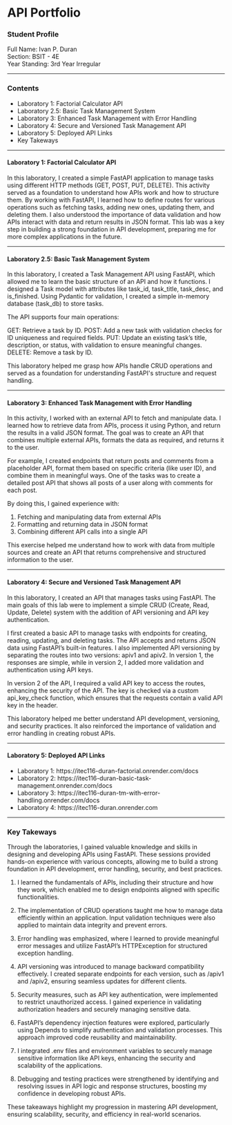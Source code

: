 # API Portfolio

<h3>Student Profile</h3>
Full Name: Ivan P. Duran <br>
Section: BSIT - 4E <br>
Year Standing: 3rd Year Irregular
<hr>

<h3>Contents</h3>
<ul>
  <li>Laboratory 1: Factorial Calculator API</li> 
  <li>Laboratory 2.5: Basic Task Management System</li>
  <li>Laboratory 3: Enhanced Task Management with Error Handling</li>
  <li>Laboratory 4: Secure and Versioned Task Management API</li>
  <li>Laboratory 5: Deployed API Links</li>
  <li>Key Takeways</li>
</ul>
<hr>
    
<h4>Laboratory 1: Factorial Calculator API</h4>

In this laboratory, I created a simple FastAPI application to manage tasks using different HTTP methods (GET, POST, PUT, DELETE). This activity served as a foundation to understand how APIs work and how to structure them. By working with FastAPI, I learned how to define routes for various operations such as fetching tasks, adding new ones, updating them, and deleting them. I also understood the importance of data validation and how APIs interact with data and return results in JSON format. This lab was a key step in building a strong foundation in API development, preparing me for more complex applications in the future.
<hr>

<h4>Laboratory 2.5: Basic Task Management System</h4>

In this laboratory, I created a Task Management API using FastAPI, which allowed me to learn the basic structure of an API and how it functions. I designed a Task model with attributes like task_id, task_title, task_desc, and is_finished. Using Pydantic for validation, I created a simple in-memory database (task_db) to store tasks.

The API supports four main operations:

GET: Retrieve a task by ID.
POST: Add a new task with validation checks for ID uniqueness and required fields.
PUT: Update an existing task’s title, description, or status, with validation to ensure meaningful changes.
DELETE: Remove a task by ID.

This laboratory helped me grasp how APIs handle CRUD operations and served as a foundation for understanding FastAPI's structure and request handling.
<hr>

<h4>Laboratory 3: Enhanced Task Management with Error Handling</h4>
In this activity, I worked with an external API to fetch and manipulate data. I learned how to retrieve data from APIs, process it using Python, and return the results in a valid JSON format. The goal was to create an API that combines multiple external APIs, formats the data as required, and returns it to the user.

For example, I created endpoints that return posts and comments from a placeholder API, format them based on specific criteria (like user ID), and combine them in meaningful ways. One of the tasks was to create a detailed post API that shows all posts of a user along with comments for each post.

By doing this, I gained experience with:
1. Fetching and manipulating data from external APIs
2. Formatting and returning data in JSON format
3. Combining different API calls into a single API

This exercise helped me understand how to work with data from multiple sources and create an API that returns comprehensive and structured information to the user.
<hr>

<h4>Laboratory 4: Secure and Versioned Task Management API</h4>

In this laboratory, I created an API that manages tasks using FastAPI. The main goals of this lab were to implement a simple CRUD (Create, Read, Update, Delete) system with the addition of API versioning and API key authentication.

I first created a basic API to manage tasks with endpoints for creating, reading, updating, and deleting tasks. The API accepts and returns JSON data using FastAPI’s built-in features. I also implemented API versioning by separating the routes into two versions: apiv1 and apiv2. In version 1, the responses are simple, while in version 2, I added more validation and authentication using API keys.

In version 2 of the API, I required a valid API key to access the routes, enhancing the security of the API. The key is checked via a custom api_key_check function, which ensures that the requests contain a valid API key in the header.

This laboratory helped me better understand API development, versioning, and security practices. It also reinforced the importance of validation and error handling in creating robust APIs.
<hr>

<h4>Laboratory 5: Deployed API Links</h4>
<ul>
  <li>Laboratory 1: https://itec116-duran-factorial.onrender.com/docs</li>
  <li>Laboratory 2: https://itec116-duran-basic-task-management.onrender.com/docs</li>
  <li>Laboratory 3: https://itec116-duran-tm-with-error-handling.onrender.com/docs</li>
  <li>Laboratory 4: https://itec116-duran.onrender.com</li>
</ul>
<hr>

<h3>Key Takeways</h3>
Through the laboratories, I gained valuable knowledge and skills in designing and developing APIs using FastAPI. These sessions provided hands-on experience with various concepts, allowing me to build a strong foundation in API development, error handling, security, and best practices.

1. I learned the fundamentals of APIs, including their structure and how they work, which enabled me to design endpoints aligned with specific functionalities.

2. The implementation of CRUD operations taught me how to manage data efficiently within an application. Input validation techniques were also applied to maintain data integrity and prevent errors.

3. Error handling was emphasized, where I learned to provide meaningful error messages and utilize FastAPI’s HTTPException for structured exception handling.

4. API versioning was introduced to manage backward compatibility effectively. I created separate endpoints for each version, such as /apiv1 and /apiv2, ensuring seamless updates for different clients.

5. Security measures, such as API key authentication, were implemented to restrict unauthorized access. I gained experience in validating authorization headers and securely managing sensitive data.

6. FastAPI’s dependency injection features were explored, particularly using Depends to simplify authentication and validation processes. This approach improved code reusability and maintainability.

7. I integrated .env files and environment variables to securely manage sensitive information like API keys, enhancing the security and scalability of the applications.

8. Debugging and testing practices were strengthened by identifying and resolving issues in API logic and response structures, boosting my confidence in developing robust APIs.

These takeaways highlight my progression in mastering API development, ensuring scalability, security, and efficiency in real-world scenarios.

